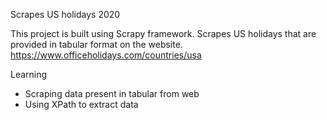 Scrapes US holidays 2020

This project is built using Scrapy framework.
Scrapes US holidays that are provided in tabular format on the website.
https://www.officeholidays.com/countries/usa

Learning
- Scraping data present in tabular from web
- Using XPath to extract data
